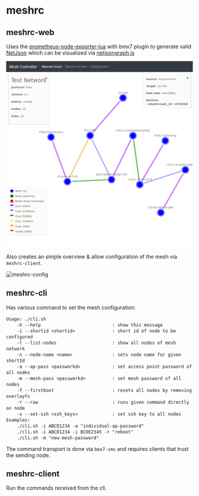 # meshrc

## meshrc-web

Uses the
[prometheus-node-exporter-lua](https://github.com/openwrt/packages/tree/master/utils/prometheus-node-exporter-lua)
with bmx7 plugin to generate valid [NetJson](http://netjson.org/) which can be
visualized via [netjsongraph.js](https://github.com/netjson/netjsongraph.js)

![example_output](mesh-rc-graph.png)

Also creates an simple overview & allow configuration of the mesh via `meshrc-client`.

![meshrc-config](https://screenshotscdn.firefoxusercontent.com/images/d1f31f9e-db76-4b67-b28f-569b5250f9f8.png)

## meshrc-cli

Has various command to set the mesh configuration:

```
Usage: ./cli.sh
    -h --help                           : show this message
    -i --shortid <shortid>              : short id of node to be configured
    -l --list-nodes                     : show all nodes of mesh network
    -n --node-name <name>               : sets node name for given shortId
    -a --ap-pass <passworkd>            : set access point password of all nodes
    -m --mesh-pass <passworkd>          : set mesh password of all nodes
    -f --firstboot                      : resets all nodes by removing overlayfs
    -r --raw                            : runs given command directly on node
    -s --set-ssh <ssh_keys>             : set ssh key to all nodes
Examples:
    ./cli.sh -i ABCD1234 -a "individual-ap-password"
    ./cli.sh -i ABCD1234 -i BCDE2345 -r "reboot"
    ./cli.sh -m "new-mesh-password"
```

The command transport is done via `bmx7-sms` and requires clients that trust the
sending node.

## meshrc-client

Run the commands received from the cli.
